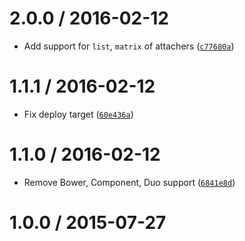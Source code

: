 <!--remark setext-->

<!--lint disable no-multiple-toplevel-headings-->

2.0.0 / 2016-02-12
==================

*   Add support for `list`, `matrix` of attachers ([`c77680a`](https://github.com/wooorm/attach-ware/commit/c77680a))

1.1.1 / 2016-02-12
==================

*   Fix deploy target ([`60e436a`](https://github.com/wooorm/attach-ware/commit/60e436a))

1.1.0 / 2016-02-12
==================

*   Remove Bower, Component, Duo support ([`6841e8d`](https://github.com/wooorm/attach-ware/commit/6841e8d))

1.0.0 / 2015-07-27
==================
